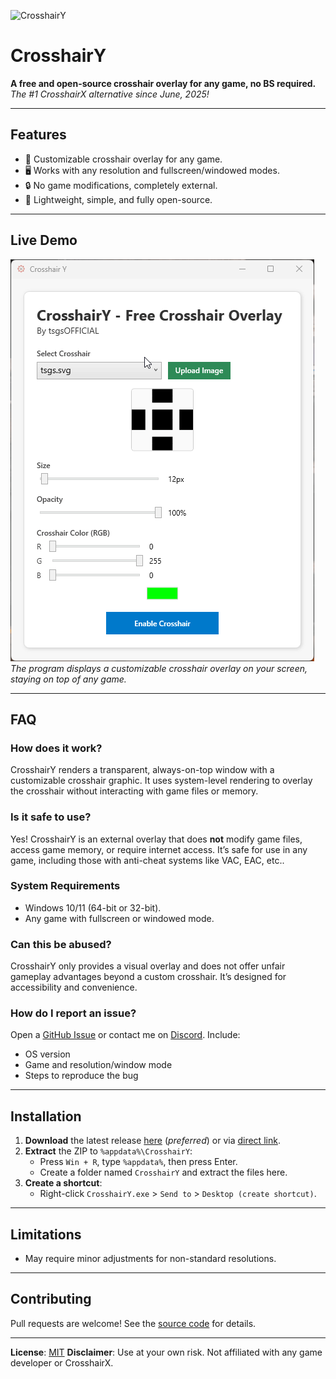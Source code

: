 ![CrosshairY](https://socialify.git.ci/tsgsOFFICIAL/CrosshairY/image?description=1&font=Source%20Code%20Pro&forks=1&issues=1&language=1&name=1&owner=1&pattern=Transparent&pulls=1&stargazers=1&theme=Dark)

# CrosshairY
**A free and open-source crosshair overlay for any game, no BS required.**
*The #1 CrosshairX alternative since June, 2025!*

---

## Features  
- 🎯 Customizable crosshair overlay for any game.
- 🖥️ Works with any resolution and fullscreen/windowed modes.
- 🔒 No game modifications, completely external.
- 🚀 Lightweight, simple, and fully open-source.

---

## Live Demo
![Demo](https://github.com/tsgsOFFICIAL/CrosshairY/blob/main/demo.gif)
*The program displays a customizable crosshair overlay on your screen, staying on top of any game.*

---

## FAQ

### **How does it work?**
CrosshairY renders a transparent, always-on-top window with a customizable crosshair graphic. It uses system-level rendering to overlay the crosshair without interacting with game files or memory.

### **Is it safe to use?**
Yes! CrosshairY is an external overlay that does **not** modify game files, access game memory, or require internet access. It’s safe for use in any game, including those with anti-cheat systems like VAC, EAC, etc..

### **System Requirements**
- Windows 10/11 (64-bit or 32-bit).
- Any game with fullscreen or windowed mode.

### **Can this be abused?**
CrosshairY only provides a visual overlay and does not offer unfair gameplay advantages beyond a custom crosshair. It’s designed for accessibility and convenience.

### **How do I report an issue?**
Open a [GitHub Issue](https://github.com/tsgsOFFICIAL/CrosshairY/issues) or contact me on [Discord](https://discord.gg/Cddu5aJ). Include:
- OS version
- Game and resolution/window mode
- Steps to reproduce the bug

---

## Installation
1. **Download** the latest release [here](https://github.com/tsgsOFFICIAL/CrosshairY/releases/latest) (*preferred*) or via [direct link](https://download-directory.github.io/?url=https://github.com/tsgsOFFICIAL/CrosshairY/tree/main/CrosshairY/bin/Release\net8.0-windows\publish\win-x64).
2. **Extract** the ZIP to `%appdata%\CrosshairY`:
   - Press `Win + R`, type `%appdata%`, then press Enter.
   - Create a folder named `CrosshairY` and extract the files here.
3. **Create a shortcut**:
   - Right-click `CrosshairY.exe` > `Send to` > `Desktop (create shortcut)`.

---

## Limitations
- May require minor adjustments for non-standard resolutions.

---

## Contributing
Pull requests are welcome! See the [source code](https://github.com/tsgsOFFICIAL/CrosshairY) for details.

---

**License**: [MIT](https://choosealicense.com/licenses/mit/)
**Disclaimer**: Use at your own risk. Not affiliated with any game developer or CrosshairX.
